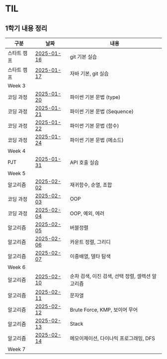 # TIL
## 1학기 내용 정리
|구분|날짜|내용|
|--|--|--|
|스타트 캠프|[2025-01-16](https://github.com/Yeyeong99/TIL/blob/main/first_semester/start_camp/2025_01_16.md)|git 기본 실습|
|스타트 캠프|[2025-01-17](https://github.com/Yeyeong99/TIL/blob/main/first_semester/start_camp/2025_01_17.md)|자바 기본, git 실습|
|Week 3|||
|코딩 과정|[2025-01-20](https://github.com/Yeyeong99/TIL/blob/main/first_semester/coding/2025_01_20.md)|파이썬 기본 문법 (type)|
|코딩 과정|[2025-01-21](https://github.com/Yeyeong99/TIL/blob/main/first_semester/coding/2025_01_21.md)|파이썬 기본 문법 (Sequence)|
|코딩 과정|[2025-01-22](https://github.com/Yeyeong99/TIL/blob/main/first_semester/coding/2025_01_22.md)|파이썬 기본 문법 (함수)|
|코딩 과정|[2025-01-24](https://github.com/Yeyeong99/TIL/blob/main/first_semester/coding/2025_01_24.md)|파이썬 기본 문법 (메소드)|
|Week 4|||
|PJT|[2025-01-31](https://github.com/Yeyeong99/TIL/blob/main/first_semester/coding/2025_01_31.md)|API 호출 실습|
|Week 5|||
|알고리즘|[2025-02-02](https://github.com/Yeyeong99/TIL/blob/main/first_semester/algorithm/2025_02_02.md)|재귀함수, 순열, 조합|
|코딩 과정|[2025-02-03](https://github.com/Yeyeong99/TIL/blob/main/first_semester/coding/2025_02_03.md)|OOP|
|코딩 과정|[2025-02-04](https://github.com/Yeyeong99/TIL/blob/main/first_semester/coding/2025_02_04.md)|OOP, 예외, 에러|
|알고리즘|[2025-02-05](https://github.com/Yeyeong99/TIL/blob/main/first_semester/algorithm/week_5/2025_02_05.md)|버블정렬|
|알고리즘|[2025-02-06](https://github.com/Yeyeong99/TIL/blob/main/first_semester/algorithm/week_5/2025_02_06.md)|카운트 정렬, 그리디|
|알고리즘|[2025-02-07](https://github.com/Yeyeong99/TIL/blob/main/first_semester/algorithm/week_5/2025_02_07.md)|이중배열, 델타 탐색|
|Week 6|||
|알고리즘|[2025-02-10](https://github.com/Yeyeong99/TIL/blob/main/first_semester/algorithm/week_6/2025_02_10.md)|순차 검색, 이진 검색, 선택 정렬, 셀렉션 알고리즘|
|알고리즘|[2025-02-11](https://github.com/Yeyeong99/TIL/blob/main/first_semester/algorithm/week_6/2025_02_11.md)|문자열|
|알고리즘|[2025-02-12](https://github.com/Yeyeong99/TIL/blob/main/first_semester/algorithm/week_6/2025_02_12.md)|Brute Force, KMP, 보이어 무어|
|알고리즘|[2025-02-13](https://github.com/Yeyeong99/TIL/blob/main/first_semester/algorithm/week_6/2025_02_13.md)|Stack|
|알고리즘|[2025-02-14](https://github.com/Yeyeong99/TIL/blob/main/first_semester/algorithm/week_6/2025_02_14.md)|메모이제이션, 다이나믹 프로그래밍, DFS|
|Week 7|||
